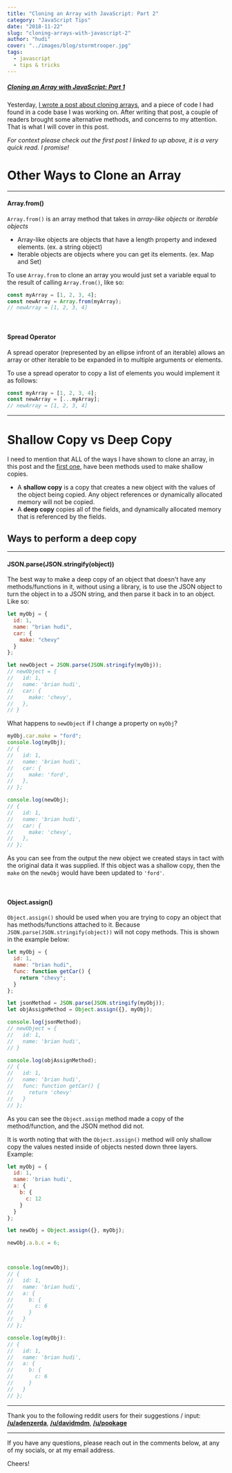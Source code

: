 ```yaml
---
title: "Cloning an Array with JavaScript: Part 2"
category: "JavaScript Tips"
date: "2018-11-22"
slug: "cloning-arrays-with-javascript-2"
author: "hudi"
cover: "../images/blog/stormtrooper.jpg"
tags:
  - javascript
  - tips & tricks
---
```


##### [Cloning an Array with JavaScript: Part 1](https://brianhudi.com/cloning-arrays-with-javascript)

Yesterday, [I wrote a post about cloning arrays](https://brianhudi.com/cloning-arrays-with-javascript), and a piece of code I had found in a code base I was working on. After writing that post, a couple of readers brought some alternative methods, and concerns to my attention. That is what I will cover in this post.

_For context please check out the first post I linked to up above, it is a very quick read. I promise!_

# Other Ways to Clone an Array

---

#### Array.from()

`Array.from()` is an array method that takes in _array-like objects_ or _iterable objects_

- Array-like objects are objects that have a length property and indexed elements. (ex. a string object)
- Iterable objects are objects where you can get its elements. (ex. Map and Set)

To use `Array.from` to clone an array you would just set a variable equal to the result of calling `Array.from()`, like so:

```javascript
const myArray = [1, 2, 3, 4];
const newArray = Array.from(myArray);
// newArray = [1, 2, 3, 4]
```

<br>

#### Spread Operator

A spread operator (represented by an ellipse infront of an iterable) allows an array or other iterable to be expanded in to multiple arguments or elements.

To use a spread operator to copy a list of elements you would implement it as follows:

```javascript
const myArray = [1, 2, 3, 4];
const newArray = [...myArray];
// newArray = [1, 2, 3, 4]
```

---

# Shallow Copy vs Deep Copy

I need to mention that ALL of the ways I have shown to clone an array, in this post and the [first one](https://brianhudi.com/cloning-arrays-with-javascript), have been methods used to make shallow copies.

- A **shallow copy** is a copy that creates a new object with the values of the object being copied. Any object references or dynamically allocated memory will not be copied.
- A **deep copy** copies all of the fields, and dynamically allocated memory that is referenced by the fields.

## Ways to perform a deep copy

---

#### JSON.parse(JSON.stringify(object))

The best way to make a deep copy of an object that doesn't have any methods/functions in it, without using a library, is to use the JSON object to turn the object in to a JSON string, and then parse it back in to an object. Like so:

```javascript
let myObj = {
  id: 1,
  name: "brian hudi",
  car: {
    make: "chevy"
  }
};

let newObject = JSON.parse(JSON.stringify(myObj));
// newObject = {
//   id: 1,
//   name: 'brian hudi',
//   car: {
//     make: 'chevy',
//   },
// }
```

What happens to `newObject` if I change a property on `myObj`?

```javascript
myObj.car.make = "ford";
console.log(myObj);
// {
//   id: 1,
//   name: 'brian hudi',
//   car: {
//     make: 'ford',
//   },
// };

console.log(newObj);
// {
//   id: 1,
//   name: 'brian hudi',
//   car: {
//     make: 'chevy',
//   },
// };
```

As you can see from the output the new object we created stays in tact with the original data it was supplied. If this object was a shallow copy, then the `make` on the `newObj` would have been updated to `'ford'`.

<br>

#### Object.assign()

`Object.assign()` should be used when you are trying to copy an object that has methods/functions attached to it. Because `JSON.parse(JSON.stringify(object))` will not copy methods. This is shown in the example below:

```javascript
let myObj = {
  id: 1,
  name: "brian hudi",
  func: function getCar() {
    return "chevy";
  }
};

let jsonMethod = JSON.parse(JSON.stringify(myObj));
let objAssignMethod = Object.assign({}, myObj);

console.log(jsonMethod);
// newObject = {
//   id: 1,
//   name: 'brian hudi',
// }

console.log(objAssignMethod);
// {
//   id: 1,
//   name: 'brian hudi',
//   func: function getCar() {
//     return 'chevy'
//   }
// };
```

As you can see the `Object.assign` method made a copy of the method/function, and the JSON method did not.

It is worth noting that with the `Object.assign()` method will only shallow copy the values nested inside of objects nested down three layers. Example:

```javascript
let myObj = {
  id: 1,
  name: 'brian hudi',
  a: {
    b: {
      c: 12
    }
  }
};

let newObj = Object.assign({}, myObj);

newObj.a.b.c = 6;



console.log(newObj);
// {
//   id: 1,
//   name: 'brian hudi',
//   a: {
//     b: {
//       c: 6
//     }
//   }
// };

console.log(myObj):
// {
//   id: 1,
//   name: 'brian hudi',
//   a: {
//     b: {
//       c: 6
//     }
//   }
// };
```

---

Thank you to the following reddit users for their suggestions / input:
**[/u/adenzerda](https://www.reddit.com/user/adenzerda)**, **[/u/davidmdm](https://www.reddit.com/user/davidmdm)**, **[/u/pookage](https://www.reddit.com/user/pookage)**

---

If you have any questions, please reach out in the comments below, at any of my socials, or at my email address.

Cheers!

